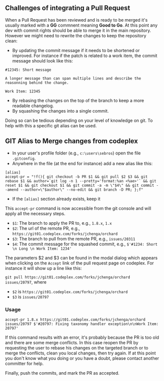 ## Challenges of integrating a Pull Request

When a Pull Request has been reviewed and is ready to be merged it's usually marked with a __GG__ commnent meaning __Good to Go__. 
At this point any dev with commit rights should be able to merge it in the main repository. 
However we might need to rewrite the changes to keep the repository clean:
- By updating the commit message if it needs to be shortened or improved. For instance if the patch is related to a work item, the commit message should look like this:

```
#12345: Short message

A longer message than can span multiple lines and describe the reasonning behind the change.

Work Item: 12345
```

- By rebasing the changes on the top of the branch to keep a more readable changelog.
- By squashing the changes into a single commit.

Doing so can be tedious depending on your level of knowledge on git. To help with this a specific git alias can be used.

## GIT Alias to Merge changes from codeplex

- In your user's profile folder (e.g., `c:\users\sebros`) open the file `.gitconfig`.
- Anywhere in the file (at the end for instance) add a new alias like this:
```
[alias]
accept-pr = "!f(){ git checkout -b PR $1 && git pull $2 $3 && git rebase $1 && author=`git log -n 1 --pretty='format:%an <%ae>'` && git reset $1 && git checkout $1 && git commit -a -m \"$4\" && git commit --amend --author=\"$author\" --no-edit && git branch -D PR; };f"
```	
- If the `[alias]` section already exists, keep it

This `accept-pr` command is now accessible from the git console and will apply all the necessary steps.

* `$1`: The branch to apply the PR to, e.g., `1.8.x`, `1.x`
* `$2`: The url of the remote PR, e.g., `https://git01.codeplex.com/forks/jchenga/orchard`
* `$3`: The branch to pull from the remote PR, e.g., `issues/20311`
* `$4`: The commit message for the squashed commit, e.g., `$'#1234: Short \n Long \n Work Item: 1234'`

The parameters $2 and $3 can be found in the modal dialog which appears when clicking on the `Accept` link of the pull request page on codeplex. For instance it will show up a line like this:

`git pull https://git01.codeplex.com/forks/jchenga/orchard issues/20797`, where 
- `$2` is `https://git01.codeplex.com/forks/jchenga/orchard`
- `$3` is `issues/20797`

### Usage

```
accept-pr 1.8.x https://git01.codeplex.com/forks/jchenga/orchard issues/20797 $'#20797: Fixing taxonomy handler exception\n\nWork Item: 20797'
```

If this command results with an error, it's probably because the PR is too old and there are some merge conflicts. In this case reopen the PR by requesting the user to rebase his changes on the targeted branch or to merge the conflicts, clean you local changes, then try again.
If at this point you don't know what you doing or you have a doubt, please contact another committer for help.

Finally, push the commits, and mark the PR as accepted.


